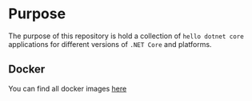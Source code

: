 # Purpose
The purpose of this repository is hold a collection of `hello dotnet core` applications for different versions of `.NET Core` and platforms.

## Docker
You can find all docker images [here](https://hub.docker.com/r/mastrauckas/hello-dotnet-core/)
